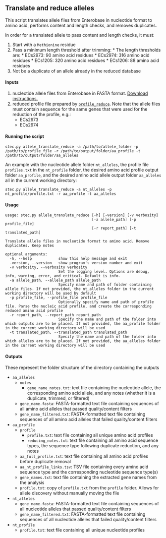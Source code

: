## Translate and reduce alleles

This script translates allele files from Enterobase in nucleotide format to amino acid, performs content and length checks, and removes duplicates.

In order for a translated allele to pass content and length checks, it must:

1. Start with a `Methionine` residue
2. Pass a minimum length threshold after trimming:
       * The length thresholds are:
         * ECs2973: 90 amino acid residues
         * ECs2974: 316 amino acid residues
         * ECs1205: 320 amino acid residues
         * ECs1206: 88 amino acid residues
3. Not be a duplicate of an allele already in the reduced database

#### Inputs

1. nucleotide allele files from Enterobase in FASTA format. [Download instructions.](downloads.md#download-alleles)
2. reduced profile file prepared by [`profile_reduce`](https://olc-bioinformatics.github.io/AlleleFinder/profile_reduce). Note that the allele files must contain sequence for the same genes that were used for the reduction of the profile, e.g.:
    * ECs2973
    * ECs2974

#### Running the script

```
stec.py allele_translate_reduce -a /path/to/allele_folder -p /path/to/profile_file -r /path/to/output/folder/aa_profile -t /path/to/output/folder/aa_alleles
```

An example with the nucleotide allele folder `nt_alleles`, the profile file `profiles.txt` in the `nt_profile` folder, the desired amino acid profile output folder `aa_profile`, and the desired amino acid allele output folder `aa_alleles` all in the current working directory: 


```
stec.py allele_translate_reduce -a nt_alleles -p nt_profile/profile.txt -r aa_profile -t aa_alleles
```

#### Usage
```
usage: stec.py allele_translate_reduce [-h] [-version] [-v verbosity]
                                       [-a allele_path] [-p profile_file]
                                       [-r report_path] [-t translated_path]

Translate allele files in nucleotide format to amino acid. Remove duplicates. Keep notes

optional arguments:
  -h, --help            show this help message and exit
  -version, --version   show program's version number and exit
  -v verbosity, --verbosity verbosity
                        Set the logging level. Options are debug, info, warning, error, and critical. Default is info.
  -a allele_path, --allele_path allele_path
                        Specify name and path of folder containing allele files. If not provided, the nt_alleles folder in the current working directory will be used by default
  -p profile_file, --profile_file profile_file
                        Optionally specify name and path of profile file. Parse the nucleic acid profile, and create the corresponding reduced amino acid profile
  -r report_path, --report_path report_path
                        Specify the name and path of the folder into which outputs are to be placed. If not provided, the aa_profile folder in the current working directory will be used
  -t translated_path, --translated_path translated_path
                        Specify the name and path of the folder into which alleles are to be placed. If not provided, the aa_alleles folder in the current working directory will be used
```

#### Outputs

These represent the folder structure of the directory containing the outputs

* `aa_alleles`
    * `notes`
        * `gene_name_notes.txt`: text file containing the nucleotide allele, the corresponding amino acid allele, and any notes (whether it is a duplicate, trimmed, or filtered)
    * `gene_name.fasta`: FASTA-formatted text file containing sequences of all amino acid alleles that passed quality/content filters
    * `gene_name_filtered.txt`: FASTA-formatted text file containing sequences of all amino acid alleles that failed quality/content filters
* `aa_profile`
    * `profile`
        * `profile.txt`: text file containing all unique amino acid profiles
        * `reducing_notes.txt`: text file containing all amino acid sequence types, the sequence type following duplicate reduction, and any notes
    * `aa_full_profile.txt`: text file containing all amino acid profiles before duplicate removal
    * `aa_nt_profile_links.tsv`: TSV file containing every amino acid sequence type and the corresponding nucleotide sequence type(s)
    * `gene_names.txt`: text file containing the extracted gene names from the analysis
    * `profile.txt`: copy of `profile.txt` from the `profile` folder. Allows for allele discovery without manually moving the file
* `nt_alleles`
    * `gene_name.fasta`: FASTA-formatted text file containing sequences of all nucleotide alleles that passed quality/content filters
    * `gene_name_filtered.txt`: FASTA-formatted text file containing sequences of all nucleotide alleles that failed quality/content filters
* `nt_profile`
    * `profile.txt`: text file containing all unique nucleotide profiles